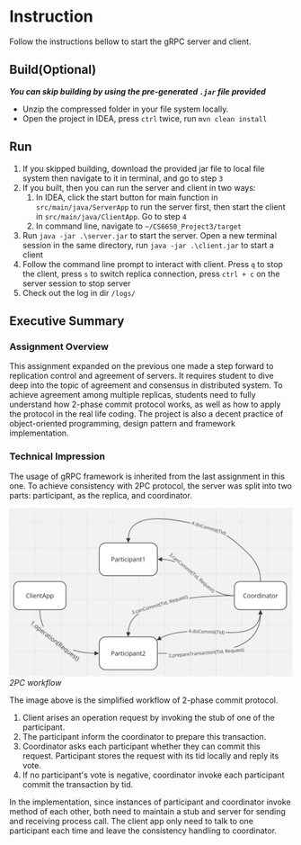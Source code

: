 # Instruction
Follow the instructions bellow to start the gRPC server and client.

## Build(Optional)
***You can skip building by using the pre-generated `.jar` file provided***
* Unzip the compressed folder in your file system locally.
* Open the project in IDEA, press `ctrl` twice, run `mvn clean install`

## Run
1. If you skipped building, download the provided jar file to local file system then navigate to it in terminal, and go to step `3`
2. If you built, then you can run the server and client in two ways:
   1. In IDEA, click the start button for main function in `src/main/java/ServerApp` to run the server first, then start the client in `src/main/java/ClientApp`. Go to step `4`
   2. In command line, navigate to `~/CS6650_Project3/target`
3. Run `java -jar .\server.jar` to start the server. Open a new terminal session in the same directory, run `java -jar .\client.jar` to start a client
4. Follow the command line prompt to interact with client. Press `q` to stop the client, press `s` to switch replica connection, press `ctrl + c` on the server session to stop server 
5. Check out the log in dir `/logs/`

## Executive Summary
### Assignment Overview
This assignment expanded on the previous one made a step forward to replication control and agreement of servers. 
It requires student to dive deep into the topic of agreement and consensus in distributed system. To achieve agreement among
multiple replicas, students need to fully understand how 2-phase commit protocol works, as well as how to apply the protocol in
the real life coding. The project is also a decent practice of object-oriented programming, design pattern and framework implementation.


### Technical Impression
The usage of gRPC framework is inherited from the last assignment in this one. To achieve consistency with 2PC protocol, the server was split into
two parts: participant, as the replica, and coordinator.

![2PC workflow](./2PC_workflow.png)
*2PC workflow*

The image above is the simplified workflow of 2-phase commit protocol. 
1. Client arises an operation request by invoking the stub of one of the participant.
2. The participant inform the coordinator to prepare this transaction.
3. Coordinator asks each participant whether they can commit this request. Participant stores the request with its
tid locally and reply its vote.
4. If no participant's vote is negative, coordinator invoke each participant commit the transaction by tid.

In the implementation, since instances of participant and coordinator invoke method of each other, both need to maintain 
a stub and server for sending and receiving process call. The client app only need to talk to one participant each time and leave
the consistency handling to coordinator.